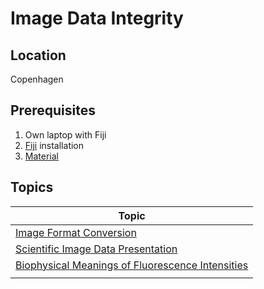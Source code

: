 # Image Data Integrity

## Location

Copenhagen

## Prerequisites

1. Own laptop with Fiji
2. [Fiji](https://imagej.net/Fiji/Downloads) installation
3. [Material](https://github.com/tischi/imagej-courses/archive/master.zip)

## Topics

|  Topic  |
|------------|
|[Image Format Conversion](https://github.com/tischi/imagej-courses/blob/master/practicals/basic-image-inspection-and-handling.md#image-format-conversion)|
|[Scientific Image Data Presentation](https://github.com/tischi/imagej-courses/blob/master/practicals/basic-image-inspection-and-handling.md#image-data-presentation)|
|[Biophysical Meanings of Fluorescence Intensities](https://github.com/tischi/imagej-courses/blob/master/practicals/intensity-quantification.md#image-intensity-measurements-)|
|[]()|


